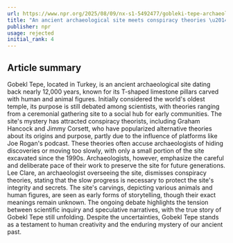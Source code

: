 ```yaml
---
url: https://www.npr.org/2025/08/09/nx-s1-5492477/gobleki-tepe-archaeology
title: "An ancient archaeological site meets conspiracy theories \u2014 and Joe Rogan"
publisher: npr
usage: rejected
initial_rank: 4
---
```

## Article summary
Gobekl Tepe, located in Turkey, is an ancient archaeological site dating back nearly 12,000 years, known for its T-shaped limestone pillars carved with human and animal figures. Initially considered the world's oldest temple, its purpose is still debated among scientists, with theories ranging from a ceremonial gathering site to a social hub for early communities. The site's mystery has attracted conspiracy theorists, including Graham Hancock and Jimmy Corsett, who have popularized alternative theories about its origins and purpose, partly due to the influence of platforms like Joe Rogan's podcast. These theories often accuse archaeologists of hiding discoveries or moving too slowly, with only a small portion of the site excavated since the 1990s. Archaeologists, however, emphasize the careful and deliberate pace of their work to preserve the site for future generations. Lee Clare, an archaeologist overseeing the site, dismisses conspiracy theories, stating that the slow progress is necessary to protect the site's integrity and secrets. The site's carvings, depicting various animals and human figures, are seen as early forms of storytelling, though their exact meanings remain unknown. The ongoing debate highlights the tension between scientific inquiry and speculative narratives, with the true story of Gobekl Tepe still unfolding. Despite the uncertainties, Gobekl Tepe stands as a testament to human creativity and the enduring mystery of our ancient past.
